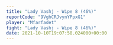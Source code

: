 ```yaml
---
title: "Lady Vashj - Wipe 8 (46%)"
reportCode: "9VghCRJvynYPpxG1"
player: "Mfarfadet"
fight: "Lady Vashj - Wipe 8 (46%)"
date: 2021-10-10T19:07:58.024000+00:00
---
```


